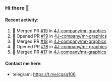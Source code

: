 ### Hi there 👋

#### Recent activity:
<!--START_SECTION:activity-->
1. 🎉 Merged PR [#19](https://github.com/4J-company/mr-graphics/pull/19) in [4J-company/mr-graphics](https://github.com/4J-company/mr-graphics)
2. 💪 Opened PR [#19](https://github.com/4J-company/mr-graphics/pull/19) in [4J-company/mr-graphics](https://github.com/4J-company/mr-graphics)
3. 🎉 Merged PR [#18](https://github.com/4J-company/mr-graphics/pull/18) in [4J-company/mr-graphics](https://github.com/4J-company/mr-graphics)
4. 💪 Opened PR [#18](https://github.com/4J-company/mr-graphics/pull/18) in [4J-company/mr-graphics](https://github.com/4J-company/mr-graphics)
5. 🎉 Merged PR [#17](https://github.com/4J-company/mr-graphics/pull/17) in [4J-company/mr-graphics](https://github.com/4J-company/mr-graphics)
<!--END_SECTION:activity-->

#### Contact me here:
 - telegram: https://t.me/cgsg106
